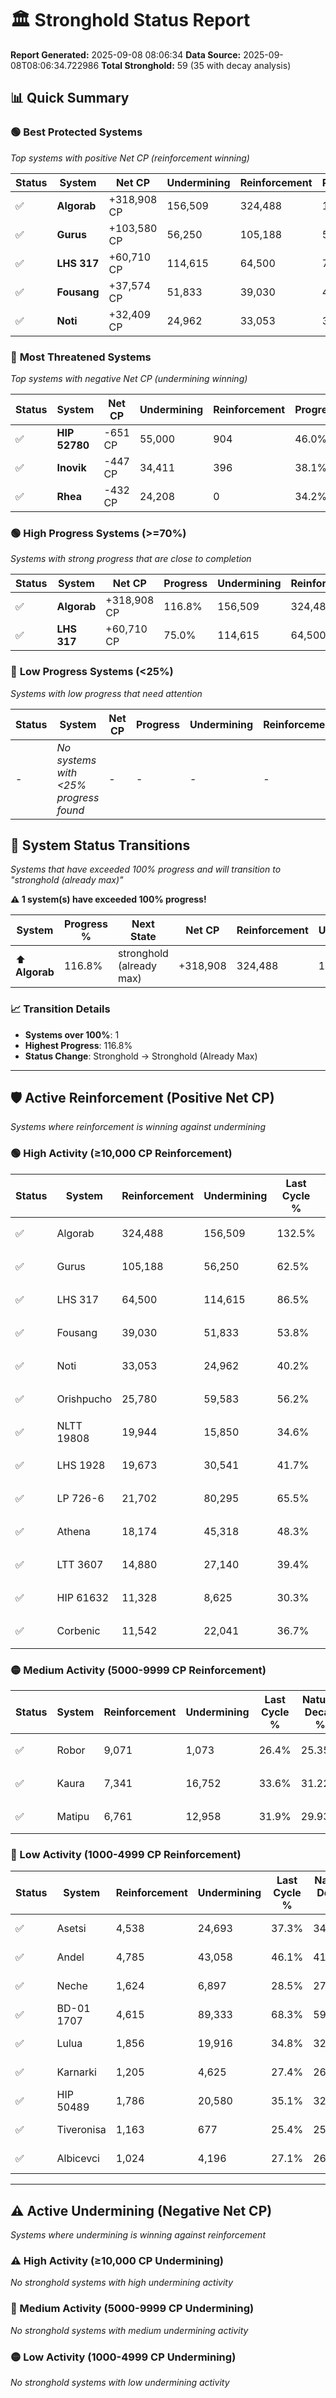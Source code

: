 # 🏛️ Stronghold Status Report

**Report Generated:** 2025-09-08 08:06:34
**Data Source:** 2025-09-08T08:06:34.722986
**Total Stronghold:** 59 (35 with decay analysis)

## 📊 Quick Summary

### 🟢 **Best Protected Systems**
*Top systems with positive Net CP (reinforcement winning)*

| Status | System | Net CP | Undermining | Reinforcement | Progress |
|--------|--------|--------|-------------|---------------|----------|
| ✅ | **Algorab** | +318,908 CP | 156,509 | 324,488 | 116.8% |
| ✅ | **Gurus** | +103,580 CP | 56,250 | 105,188 | 56.9% |
| ✅ | **LHS 317** | +60,710 CP | 114,615 | 64,500 | 75.0% |
| ✅ | **Fousang** | +37,574 CP | 51,833 | 39,030 | 48.6% |
| ✅ | **Noti** | +32,409 CP | 24,962 | 33,053 | 37.7% |

### 🔴 **Most Threatened Systems**
*Top systems with negative Net CP (undermining winning)*

| Status | System | Net CP | Undermining | Reinforcement | Progress |
|--------|--------|--------|-------------|---------------|----------|
| ✅ | **HIP 52780** | -651 CP | 55,000 | 904 | 46.0% |
| ✅ | **Inovik** | -447 CP | 34,411 | 396 | 38.1% |
| ✅ | **Rhea** | -432 CP | 24,208 | 0 | 34.2% |

### 🟢 **High Progress Systems (>=70%)**
*Systems with strong progress that are close to completion*

| Status | System | Net CP | Progress | Undermining | Reinforcement |
|--------|--------|--------|----------|-------------|---------------|
| ✅ | **Algorab** | +318,908 CP | 116.8% | 156,509 | 324,488 |
| ✅ | **LHS 317** | +60,710 CP | 75.0% | 114,615 | 64,500 |

### 🔴 **Low Progress Systems (<25%)**
*Systems with low progress that need attention*

| Status | System | Net CP | Progress | Undermining | Reinforcement |
|--------|--------|--------|----------|-------------|---------------|
| - | *No systems with <25% progress found* | - | - | - | - |
## 🔄 System Status Transitions  
*Systems that have exceeded 100% progress and will transition to "stronghold (already max)"*

**⚠️ 1 system(s) have exceeded 100% progress!**

| System | Progress % | Next State | Net CP | Reinforcement | Undermining | 
|--------|------------|-------------|--------|---------------|-------------|
| ⬆️ **Algorab** | 116.8% | stronghold (already max) | +318,908 | 324,488 | 156,509 |

### 📈 Transition Details
- **Systems over 100%**: 1
- **Highest Progress**: 116.8%
- **Status Change**: Stronghold → Stronghold (Already Max)

---

## 🛡️ Active Reinforcement (Positive Net CP)
*Systems where reinforcement is winning against undermining*

### 🟢 High Activity (≥10,000 CP Reinforcement)

| Status | System | Reinforcement | Undermining | Last Cycle % | Natural Decay % | Current Progress % | Current CP | Net CP | Activity |
|--------|--------|---------------|-------------|--------------|-----------------|-------------------|------------|--------|----------|
| ✅ | Algorab | 324,488 | 156,509 | 132.5% | 84.91% | 116.8% | 1,168,000 | +318,908 | 🟢 High Reinforcement |
| ✅ | Gurus | 105,188 | 56,250 | 62.5% | 46.54% | 56.9% | 569,000 | +103,580 | 🟢 High Reinforcement |
| ✅ | LHS 317 | 64,500 | 114,615 | 86.5% | 68.93% | 75.0% | 750,000 | +60,710 | 🟢 High Reinforcement |
| ✅ | Fousang | 39,030 | 51,833 | 53.8% | 44.84% | 48.6% | 486,000 | +37,574 | 🟢 High Reinforcement |
| ✅ | Noti | 33,053 | 24,962 | 40.2% | 34.46% | 37.7% | 377,000 | +32,409 | 🟢 High Reinforcement |
| ✅ | Orishpucho | 25,780 | 59,583 | 56.2% | 47.80% | 50.2% | 502,000 | +23,997 | 🟢 High Reinforcement |
| ✅ | NLTT 19808 | 19,944 | 15,850 | 34.6% | 31.02% | 33.0% | 330,000 | +19,785 | 🟢 High Reinforcement |
| ✅ | LHS 1928 | 19,673 | 30,541 | 41.7% | 36.69% | 38.6% | 386,000 | +19,059 | 🟢 High Reinforcement |
| ✅ | LP 726-6 | 21,702 | 80,295 | 65.5% | 55.62% | 57.5% | 575,000 | +18,825 | 🟢 High Reinforcement |
| ✅ | Athena | 18,174 | 45,318 | 48.3% | 42.15% | 43.8% | 437,999 | +16,480 | 🟢 High Reinforcement |
| ✅ | LTT 3607 | 14,880 | 27,140 | 39.4% | 35.29% | 36.7% | 367,000 | +14,135 | 🟢 High Reinforcement |
| ✅ | HIP 61632 | 11,328 | 8,625 | 30.3% | 28.25% | 29.4% | 294,000 | +11,451 | 🟢 High Reinforcement |
| ✅ | Corbenic | 11,542 | 22,041 | 36.7% | 33.39% | 34.5% | 345,000 | +11,129 | 🟢 High Reinforcement |

### 🟡 Medium Activity (5000-9999 CP Reinforcement)

| Status | System | Reinforcement | Undermining | Last Cycle % | Natural Decay % | Current Progress % | Current CP | Net CP | Activity |
|--------|--------|---------------|-------------|--------------|-----------------|-------------------|------------|--------|----------|
| ✅ | Robor | 9,071 | 1,073 | 26.4% | 25.35% | 26.3% | 263,000 | +9,464 | 🟡 Medium Reinforcement |
| ✅ | Kaura | 7,341 | 16,752 | 33.6% | 31.22% | 31.9% | 319,000 | +6,783 | 🟡 Medium Reinforcement |
| ✅ | Matipu | 6,761 | 12,958 | 31.9% | 29.93% | 30.6% | 306,000 | +6,744 | 🟡 Medium Reinforcement |

### 🔴 Low Activity (1000-4999 CP Reinforcement)

| Status | System | Reinforcement | Undermining | Last Cycle % | Natural Decay % | Current Progress % | Current CP | Net CP | Activity |
|--------|--------|---------------|-------------|--------------|-----------------|-------------------|------------|--------|----------|
| ✅ | Asetsi | 4,538 | 24,693 | 37.3% | 34.40% | 34.8% | 348,000 | +4,012 | 🔵 Low Reinforcement |
| ✅ | Andel | 4,785 | 43,058 | 46.1% | 41.44% | 41.8% | 418,000 | +3,572 | 🔵 Low Reinforcement |
| ✅ | Neche | 1,624 | 6,897 | 28.5% | 27.61% | 27.8% | 278,000 | +1,865 | 🔵 Low Reinforcement |
| ✅ | BD-01 1707 | 4,615 | 89,333 | 68.3% | 59.22% | 59.4% | 594,000 | +1,753 | 🔵 Low Reinforcement |
| ✅ | Lulua | 1,856 | 19,916 | 34.8% | 32.63% | 32.8% | 327,999 | +1,674 | 🔵 Low Reinforcement |
| ✅ | Karnarki | 1,205 | 4,625 | 27.4% | 26.75% | 26.9% | 268,999 | +1,541 | 🔵 Low Reinforcement |
| ✅ | HIP 50489 | 1,786 | 20,580 | 35.1% | 32.85% | 33.0% | 330,000 | +1,489 | 🔵 Low Reinforcement |
| ✅ | Tiveronisa | 1,163 | 677 | 25.4% | 25.15% | 25.3% | 253,000 | +1,453 | 🔵 Low Reinforcement |
| ✅ | Albicevci | 1,024 | 4,196 | 27.1% | 26.57% | 26.7% | 267,000 | +1,338 | 🔵 Low Reinforcement |


---

## ⚠️ Active Undermining (Negative Net CP)
*Systems where undermining is winning against reinforcement*

### ⚠️ High Activity (≥10,000 CP Undermining)

*No stronghold systems with high undermining activity*

### 🔶 Medium Activity (5000-9999 CP Undermining)

*No stronghold systems with medium undermining activity*

### 🟡 Low Activity (1000-4999 CP Undermining)

*No stronghold systems with low undermining activity*

